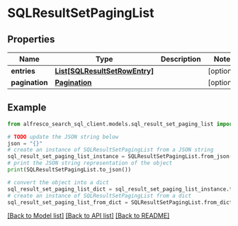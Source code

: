 # SQLResultSetPagingList


## Properties

Name | Type | Description | Notes
------------ | ------------- | ------------- | -------------
**entries** | [**List[SQLResultSetRowEntry]**](SQLResultSetRowEntry.md) |  | [optional] 
**pagination** | [**Pagination**](Pagination.md) |  | [optional] 

## Example

```python
from alfresco_search_sql_client.models.sql_result_set_paging_list import SQLResultSetPagingList

# TODO update the JSON string below
json = "{}"
# create an instance of SQLResultSetPagingList from a JSON string
sql_result_set_paging_list_instance = SQLResultSetPagingList.from_json(json)
# print the JSON string representation of the object
print(SQLResultSetPagingList.to_json())

# convert the object into a dict
sql_result_set_paging_list_dict = sql_result_set_paging_list_instance.to_dict()
# create an instance of SQLResultSetPagingList from a dict
sql_result_set_paging_list_from_dict = SQLResultSetPagingList.from_dict(sql_result_set_paging_list_dict)
```
[[Back to Model list]](../README.md#documentation-for-models) [[Back to API list]](../README.md#documentation-for-api-endpoints) [[Back to README]](../README.md)


